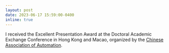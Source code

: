 ```yaml
---
layout: post
date: 2023-06-17 15:59:00-0400
inline: true
---
```


I received the Excellent Presentation Award at the Doctoral Academic Exchange Conference in Hong Kong and Macao, organized by the [Chinese Association of Automation](https://www.caa.org.cn/).
